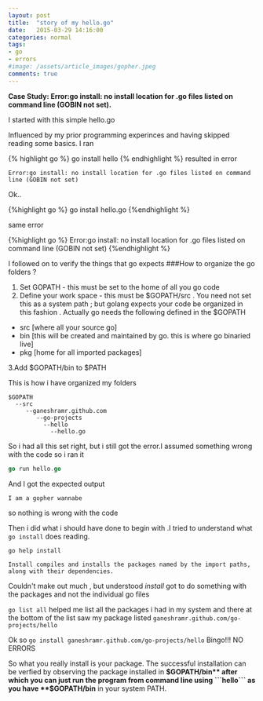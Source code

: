 ```yaml
---
layout: post
title:  "story of my hello.go"
date:   2015-03-29 14:16:00
categories: normal
tags:
- go
- errors
#image: /assets/article_images/gopher.jpeg
comments: true
---
```


**Case Study: Error:go install: no install location for .go files listed on command line (GOBIN not set).**

I started with this simple hello.go

<script src="http://gist-it.appspot.com/https://github.com/ganeshramr/go-projects/blob/master/hello/hello.go?footer=minimal">
</script>

Influenced by my prior programming experinces and having skipped reading some basics. I ran 

{% highlight go %}
go install hello
{% endhighlight %}
resulted in error

```
Error:go install: no install location for .go files listed on command line (GOBIN not set)
```

Ok..

{%highlight go %}
go install hello.go
{%endhighlight %}

same error

{%highlight go %}
Error:go install: no install location for .go files listed on command line (GOBIN not set)
{%endhighlight %}

I followed on to verify the things that go expects
###How to organize the go folders ?

1. Set GOPATH - this must be set to the home of all you go code 
2. Define your work space - this must be $GOPATH/src . You need not set this as a system path ; but golang expects your code be organized in this fashion . Actually go needs the following defined in the $GOPATH

- src [where all your source go]
- bin [this will be created and maintained by go. this is where go binaried live]
- pkg [home for all imported packages]

3.Add $GOPATH/bin to $PATH

This is how i have organized my folders 

```
$GOPATH
  --src
     --ganeshramr.github.com
        --go-projects
          --hello
            --hello.go
```

So i had all this set right, but i still got the error.I assumed something wrong with the code so i ran it

```go
go run hello.go
```
And I got the expected output

```
I am a gopher wannabe
```
so nothing is wrong with the code

Then i did what i should have done to begin with .I tried to understand what ```go install``` does reading.

```
go help install

Install compiles and installs the packages named by the import paths,
along with their dependencies.
```

Couldn't make out much , but understood *install*  got to do something with the packages and not the individual go files

```go list all``` helped me list all the packages i had in my system and there at the bottom of the list saw my package listed ```ganeshramr.github.com/go-projects/hello```

Ok so ```go install ganeshramr.github.com/go-projects/hello``` Bingo!!! NO ERRORS

So what you really install is your package. The successful installation can be verfied by observing the package installed in **$GOPATH/bin** after which you can just run the program from command line using ```hello``` as you have  **$GOPATH/bin** in your system PATH.





